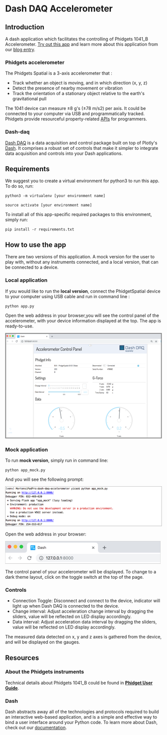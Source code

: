 # Dash DAQ Accelerometer

## Introduction
A dash application which facilitates the controlling of Phidgets 1041_B Accelerometer. [Try out this app](https://dash-gallery.plotly.host/dash-daq-accelerometer) and learn more about this application from our [blog entry](https://www.dashdaq.io/read-data-from-a-phidgets-accelerometer).

### Phidgets accelerometer
The Phidgets Spatial is a 3-axis accelerometer that :
- Track whether an object is moving, and in which direction (x, y, z)
- Detect the presence of nearby movement or vibration
- Track the orientation of a stationary object relative to the earth's gravitational pull

The 1041 device can measure ±8 g's (±78 m/s2) per axis. It could be connected to your computer via USB and programmatically tracked. Phidgets provide resourceful property-related [APIs](https://www.phidgets.com/?view=api) for programmers.

### Dash-daq
[Dash DAQ](http://dash-daq.netlify.com/#about) is a data acquisition and control package built on top of Plotly's [Dash](https://plot.ly/products/dash/). It comprises a robust set of controls that make it simpler to integrate data acquisition and controls into your Dash applications.

## Requirements
We suggest you to create a virtual environment for python3 to run this app. To do so, run:
```
python3 -m virtualenv [your environment name]
```
```
source activate [your environment name]
```

To install all of this app-specific required packages to this environment, simply run:

```
pip install -r requirements.txt
```
## How to use the app
There are two versions of this application. A mock version for the user to play with, without any instruments connected, and a local version, that can be connected to a device.

### Local application 

If you would like to run the __**local version**__, connect the PhidgetSpatial device to your computer using USB cable and run in command line : 
```
python app.py
```
Open the web address in your browser,you will see the control panel of the accelerometer, with your device information displayed at the top. 
The app is ready-to-use. 

![changefail](screenshots/accelerometer.png)

### Mock application
To run __**mock version**__, simply run in command line:

```
python app_mock.py
```

And you will see the following prompt:

![changefail](screenshots/python_appmock.png)

Open the web address in your browser:  

![changefail](screenshots/openport.png)

The control panel of your accelerometer will be displayed. To change to a dark theme layout, click on the toggle switch at the top of the page. 

### Controls
* Connection Toggle: Disconnect and connect to the device, indicator will light up when Dash DAQ is connected to the device.
* Change interval: Adjust acceleration change interval by dragging the sliders, value will be reflected on LED display accordingly.
* Data interval: Adjust acceleration data interval by dragging the sliders, value will be reflected on LED display accordingly.

The measured data detected on x, y and z axes is gathered from the device, and will be displayed on the gauges.


## Resources

### About the Phidgets instruments

Technical details about Phidgets 1041_B could be found in [**Phidget User Guide**](https://www.phidgets.com/?tier=3&catid=10&pcid=8&prodid=1022).

### Dash
Dash abstracts away all of the technologies and protocols required to build an interactive web-based application, and is a simple and effective way to bind a user interface around your Python code. To learn more about Dash, check out our [documentation](https://dash.plot.ly/).
